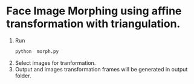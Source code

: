 # Face Image Morphing using affine transformation with triangulation.
1. Run
   ```bash
   python  morph.py
   ```
2. Select images for tranformation.
3. Output and images transformation frames will be generated in  output folder.
